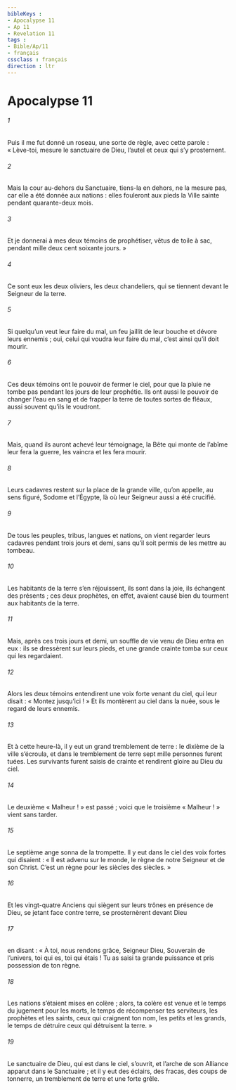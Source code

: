 ```yaml
---
bibleKeys : 
- Apocalypse 11
- Ap 11
- Revelation 11
tags : 
- Bible/Ap/11
- français
cssclass : français
direction : ltr
---
```


# Apocalypse 11

###### 1
Puis il me fut donné un roseau, une sorte de règle, avec cette parole : « Lève-toi, mesure le sanctuaire de Dieu, l’autel et ceux qui s’y prosternent.
###### 2
Mais la cour au-dehors du Sanctuaire, tiens-la en dehors, ne la mesure pas, car elle a été donnée aux nations : elles fouleront aux pieds la Ville sainte pendant quarante-deux mois.
###### 3
Et je donnerai à mes deux témoins de prophétiser, vêtus de toile à sac, pendant mille deux cent soixante jours. »
###### 4
Ce sont eux les deux oliviers, les deux chandeliers, qui se tiennent devant le Seigneur de la terre.
###### 5
Si quelqu’un veut leur faire du mal, un feu jaillit de leur bouche et dévore leurs ennemis ; oui, celui qui voudra leur faire du mal, c’est ainsi qu’il doit mourir.
###### 6
Ces deux témoins ont le pouvoir de fermer le ciel, pour que la pluie ne tombe pas pendant les jours de leur prophétie. Ils ont aussi le pouvoir de changer l’eau en sang et de frapper la terre de toutes sortes de fléaux, aussi souvent qu’ils le voudront.
###### 7
Mais, quand ils auront achevé leur témoignage, la Bête qui monte de l’abîme leur fera la guerre, les vaincra et les fera mourir.
###### 8
Leurs cadavres restent sur la place de la grande ville, qu’on appelle, au sens figuré, Sodome et l’Égypte, là où leur Seigneur aussi a été crucifié.
###### 9
De tous les peuples, tribus, langues et nations, on vient regarder leurs cadavres pendant trois jours et demi, sans qu’il soit permis de les mettre au tombeau.
###### 10
Les habitants de la terre s’en réjouissent, ils sont dans la joie, ils échangent des présents ; ces deux prophètes, en effet, avaient causé bien du tourment aux habitants de la terre.
###### 11
Mais, après ces trois jours et demi, un souffle de vie venu de Dieu entra en eux : ils se dressèrent sur leurs pieds, et une grande crainte tomba sur ceux qui les regardaient.
###### 12
Alors les deux témoins entendirent une voix forte venant du ciel, qui leur disait : « Montez jusqu’ici ! » Et ils montèrent au ciel dans la nuée, sous le regard de leurs ennemis.
###### 13
Et à cette heure-là, il y eut un grand tremblement de terre : le dixième de la ville s’écroula, et dans le tremblement de terre sept mille personnes furent tuées. Les survivants furent saisis de crainte et rendirent gloire au Dieu du ciel.
###### 14
Le deuxième « Malheur ! » est passé ; voici que le troisième « Malheur ! » vient sans tarder.
###### 15
Le septième ange sonna de la trompette. Il y eut dans le ciel des voix fortes qui disaient :
« Il est advenu sur le monde,
le règne de notre Seigneur et de son Christ.
C’est un règne pour les siècles des siècles. »
###### 16
Et les vingt-quatre Anciens qui siègent sur leurs trônes en présence de Dieu, se jetant face contre terre, se prosternèrent devant Dieu
###### 17
en disant :
« À toi, nous rendons grâce,
Seigneur Dieu, Souverain de l’univers,
toi qui es, toi qui étais !
Tu as saisi ta grande puissance
et pris possession de ton règne.
###### 18
Les nations s’étaient mises en colère ;
alors, ta colère est venue
et le temps du jugement pour les morts,
le temps de récompenser tes serviteurs,
les prophètes et les saints,
ceux qui craignent ton nom,
les petits et les grands,
le temps de détruire
ceux qui détruisent la terre. »
###### 19
Le sanctuaire de Dieu, qui est dans le ciel, s’ouvrit, et l’arche de son Alliance apparut dans le Sanctuaire ; et il y eut des éclairs, des fracas, des coups de tonnerre, un tremblement de terre et une forte grêle.
